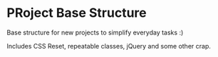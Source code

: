 PRoject Base Structure	
======================

Base structure for new projects to simplify everyday tasks :) 

Includes CSS Reset, repeatable classes, jQuery and some other crap. 